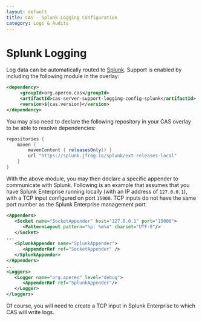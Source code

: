 ```yaml
---
layout: default
title: CAS - Splunk Logging Configuration
category: Logs & Audits
---
```


# Splunk Logging

Log data can be automatically routed to [Splunk](https://splunk.com/). Support is enabled by including the following module in the overlay:

```xml
<dependency>
     <groupId>org.apereo.cas</groupId>
     <artifactId>cas-server-support-logging-config-splunk</artifactId>
     <version>${cas.version}</version>
</dependency>
```

You may also need to declare the following repository in your CAS overlay to be able to resolve dependencies:

```groovy       
repositories {
    maven { 
        mavenContent { releasesOnly() }
        url "https://splunk.jfrog.io/splunk/ext-releases-local" 
    }
}
```

With the above module, you may then declare a specific appender to communicate with Splunk. Following is an example that assumes that you have Splunk Enterprise running locally (with an IP address of `127.0.0.1`), with a TCP input configured on port `15000`. TCP inputs do not have the same port number as the Splunk Enterprise management port.

```xml
<Appenders>
   <Socket name="SocketAppender" host="127.0.0.1" port="15000">
      <PatternLayout pattern="%p: %m%n" charset="UTF-8"/>
   </Socket>
...
   <SplunkAppender name="SplunkAppender">
      <AppenderRef ref="SocketAppender" />
   </SplunkAppender>
</Appenders>
...
<Loggers>
   <Logger name="org.apereo" level="debug">
      <AppenderRef ref="SplunkAppender"/>
   </Logger>
</Loggers>
```

Of course, you will need to create a TCP input in Splunk Enterprise to which CAS will write logs.
